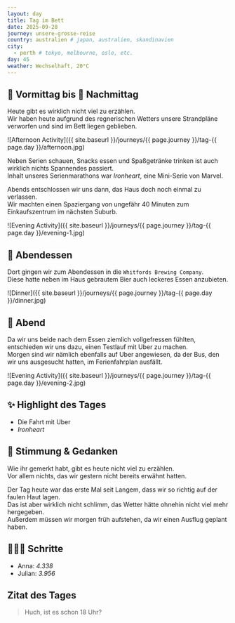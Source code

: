 ```yaml
---
layout: day
title: Tag im Bett
date: 2025-09-28
journey: unsere-grosse-reise
country: australien # japan, australien, skandinavien
city:
  - perth # tokyo, melbourne, oslo, etc.
day: 45
weather: Wechselhaft, 20°C
---
```


## 🌅 Vormittag bis 🌆 Nachmittag

Heute gibt es wirklich nicht viel zu erzählen.  
Wir haben heute aufgrund des regnerischen Wetters unsere Strandpläne verworfen und sind im Bett liegen geblieben.  

![Afternoon Activity]({{ site.baseurl }}/journeys/{{ page.journey }}/tag-{{ page.day }}/afternoon.jpg)

Neben Serien schauen, Snacks essen und Spaßgetränke trinken ist auch wirklich nichts Spannendes passiert.  
Inhalt unseres Serienmarathons war *Ironheart*, eine Mini-Serie von Marvel.  

Abends entschlossen wir uns dann, das Haus doch noch einmal zu verlassen.  
Wir machten einen Spaziergang von ungefähr 40 Minuten zum Einkaufszentrum im nächsten Suburb.  

![Evening Activity]({{ site.baseurl }}/journeys/{{ page.journey }}/tag-{{ page.day }}/evening-1.jpg)

## 🍜 Abendessen

Dort gingen wir zum Abendessen in die `Whitfords Brewing Company`.  
Diese hatte neben im Haus gebrautem Bier auch leckeres Essen anzubieten.  

![Dinner]({{ site.baseurl }}/journeys/{{ page.journey }}/tag-{{ page.day }}/dinner.jpg)

## 🌙 Abend

Da wir uns beide nach dem Essen ziemlich vollgefressen fühlten, entschieden wir uns dazu, einen Testlauf mit Uber zu machen.  
Morgen sind wir nämlich ebenfalls auf Uber angewiesen, da der Bus, den wir uns ausgesucht hatten, im Ferienfahrplan ausfällt.  

![Evening Activity]({{ site.baseurl }}/journeys/{{ page.journey }}/tag-{{ page.day }}/evening-2.jpg)

## ✨ Highlight des Tages

- Die Fahrt mit Uber  
- *Ironheart*  

## 💭 Stimmung & Gedanken

Wie ihr gemerkt habt, gibt es heute nicht viel zu erzählen.  
Vor allem nichts, das wir gestern nicht bereits erwähnt hatten.  

Der Tag heute war das erste Mal seit Langem, dass wir so richtig auf der faulen Haut lagen.  
Das ist aber wirklich nicht schlimm, das Wetter hätte ohnehin nicht viel mehr hergegeben.  
Außerdem müssen wir morgen früh aufstehen, da wir einen Ausflug geplant haben.  

## 🏃🏽‍♀️ Schritte

- Anna: _4.338_  
- Julian: _3.956_  

## Zitat des Tages

> Huch, ist es schon 18 Uhr?
